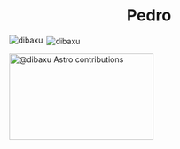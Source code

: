 <h1 align="center">Pedro</h1>

<p><img align="left" src="https://github-readme-stats.vercel.app/api/top-langs?username=dibaxu&show_icons=true&locale=en&layout=compact" alt="dibaxu" /></p>

<p>&nbsp;<img align="center" src="https://github-readme-stats.vercel.app/api?username=dibaxu&show_icons=true&locale=en" alt="dibaxu" /></p>
<a href="https://astro.badg.es/contributor/dibaxu/">
  <img src="https://astro.badg.es/v2/contributor/dibaxu.svg" alt="@dibaxu Astro contributions" width="260" height="156">
</a>
